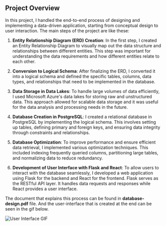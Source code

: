 ## Project Overview

In this project, I handled the end-to-end process of designing and implementing a data-driven application, starting from conceptual design to user interaction. The main steps of the project are like these:

1. **Entity Relationship Diagram (ERD) Creation**: In the first step, I created an Entity Relationship Diagram to visually map out the data structure and relationships between different entities. This step was important for understanding the data requirements and how different entities relate to each other.

2. **Conversion to Logical Schema**: After finalizing the ERD, I converted it into a logical schema and defined the specific tables, columns, data types, and relationships that need to be implemented in the database. 

3. **Data Storage in Data Lakes**: To handle large volumes of data efficiently, I used Microsoft Azure's data lakes for storing raw and unstructured data. This approach allowed for scalable data storage and it was useful for the data analysis and processing needs in the future.

4. **Database Creation in PostgreSQL**: I created a relational database in PostgreSQL by implementing the logical schema. This involves setting up tables, defining primary and foreign keys, and ensuring data integrity through constraints and relationships.

5. **Database Optimization**: To improve performance and ensure efficient data retrieval, I implemented various optimization techniques. This included indexing frequently queried columns, partitioning large tables, and normalizing data to reduce redundancy. 

6. **Development of User Interface with Flask and React**: To allow users to interact with the database seamlessly, I developed a web application using Flask for the backend and React for the frontend. Flask serves as the RESTful API layer. It handles data requests and responses while React provides a user interface.

The document that explains this process can be found in **database-design.pdf** file. And the user-interface that is created at the end can be seen in the gif below.


![User Interface GIF](figures/user-interface.gif)
